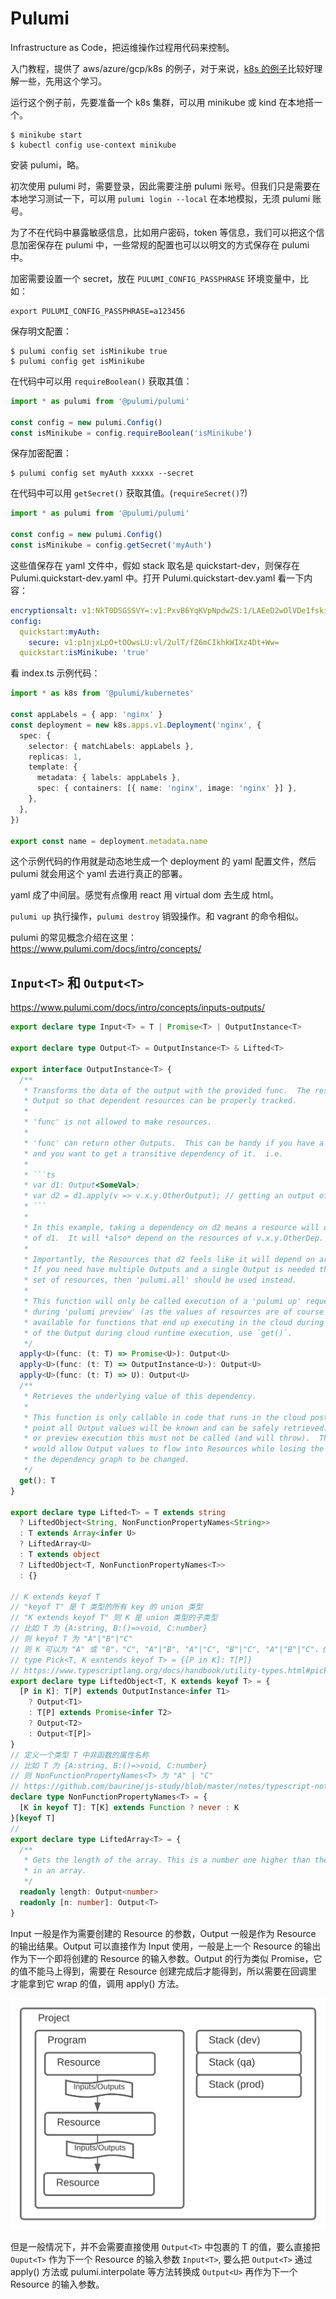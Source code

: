 # Pulumi

Infrastructure as Code，把运维操作过程用代码来控制。

入门教程，提供了 aws/azure/gcp/k8s 的例子，对于来说，[k8s 的例子](https://www.pulumi.com/docs/get-started/kubernetes/)比较好理解一些，先用这个学习。

运行这个例子前，先要准备一个 k8s 集群，可以用 minikube 或 kind 在本地搭一个。

```
$ minikube start
$ kubectl config use-context minikube
```

安装 pulumi，略。

初次使用 pulumi 时，需要登录，因此需要注册 pulumi 账号。但我们只是需要在本地学习测试一下，可以用 `pulumi login --local` 在本地模拟，无须 pulumi 账号。

为了不在代码中暴露敏感信息，比如用户密码，token 等信息，我们可以把这个信息加密保存在 pulumi 中，一些常规的配置也可以以明文的方式保存在 pulumi 中。

加密需要设置一个 secret，放在 `PULUMI_CONFIG_PASSPHRASE` 环境变量中，比如：

```
export PULUMI_CONFIG_PASSPHRASE=a123456
```

保存明文配置：

```
$ pulumi config set isMinikube true
$ pulumi config get isMinikube
```

在代码中可以用 `requireBoolean()` 获取其值：

```ts
import * as pulumi from '@pulumi/pulumi'

const config = new pulumi.Config()
const isMinikube = config.requireBoolean('isMinikube')
```

保存加密配置：

```
$ pulumi config set myAuth xxxxx --secret
```

在代码中可以用 `getSecret()` 获取其值。(`requireSecret()`?)

```ts
import * as pulumi from '@pulumi/pulumi'

const config = new pulumi.Config()
const isMinikube = config.getSecret('myAuth')
```

这些值保存在 yaml 文件中，假如 stack 取名是 quickstart-dev，则保存在 Pulumi.quickstart-dev.yaml 中。打开 Pulumi.quickstart-dev.yaml 看一下内容：

```yaml
encryptionsalt: v1:NkT0DSGSSVY=:v1:PxvB6YqKVpNpdwZS:1/LAEeD2wOlVDe1fskirjVPLMcFQkQ==
config:
  quickstart:myAuth:
    secure: v1:p1njxLpO+tOOwsLU:vl/2ulT/fZ6mCIkhkWIXz4Dt+Ww=
  quickstart:isMinikube: 'true'
```

看 index.ts 示例代码：

```ts
import * as k8s from '@pulumi/kubernetes'

const appLabels = { app: 'nginx' }
const deployment = new k8s.apps.v1.Deployment('nginx', {
  spec: {
    selector: { matchLabels: appLabels },
    replicas: 1,
    template: {
      metadata: { labels: appLabels },
      spec: { containers: [{ name: 'nginx', image: 'nginx' }] },
    },
  },
})

export const name = deployment.metadata.name
```

这个示例代码的作用就是动态地生成一个 deployment 的 yaml 配置文件，然后 pulumi 就会用这个 yaml 去进行真正的部署。

yaml 成了中间层。感觉有点像用 react 用 virtual dom 去生成 html。

`pulumi up` 执行操作，`pulumi destroy` 销毁操作。和 vagrant 的命令相似。

pulumi 的常见概念介绍在这里：https://www.pulumi.com/docs/intro/concepts/

## `Input<T>` 和 `Output<T>`

https://www.pulumi.com/docs/intro/concepts/inputs-outputs/

````ts
export declare type Input<T> = T | Promise<T> | OutputInstance<T>

export declare type Output<T> = OutputInstance<T> & Lifted<T>

export interface OutputInstance<T> {
  /**
   * Transforms the data of the output with the provided func.  The result remains a
   * Output so that dependent resources can be properly tracked.
   *
   * 'func' is not allowed to make resources.
   *
   * 'func' can return other Outputs.  This can be handy if you have a Output<SomeVal>
   * and you want to get a transitive dependency of it.  i.e.
   *
   * ```ts
   * var d1: Output<SomeVal>;
   * var d2 = d1.apply(v => v.x.y.OtherOutput); // getting an output off of 'v'.
   * ```
   *
   * In this example, taking a dependency on d2 means a resource will depend on all the resources
   * of d1.  It will *also* depend on the resources of v.x.y.OtherDep.
   *
   * Importantly, the Resources that d2 feels like it will depend on are the same resources as d1.
   * If you need have multiple Outputs and a single Output is needed that combines both
   * set of resources, then 'pulumi.all' should be used instead.
   *
   * This function will only be called execution of a 'pulumi up' request.  It will not run
   * during 'pulumi preview' (as the values of resources are of course not known then). It is not
   * available for functions that end up executing in the cloud during runtime.  To get the value
   * of the Output during cloud runtime execution, use `get()`.
   */
  apply<U>(func: (t: T) => Promise<U>): Output<U>
  apply<U>(func: (t: T) => OutputInstance<U>): Output<U>
  apply<U>(func: (t: T) => U): Output<U>
  /**
   * Retrieves the underlying value of this dependency.
   *
   * This function is only callable in code that runs in the cloud post-deployment.  At this
   * point all Output values will be known and can be safely retrieved. During pulumi deployment
   * or preview execution this must not be called (and will throw).  This is because doing so
   * would allow Output values to flow into Resources while losing the data that would allow
   * the dependency graph to be changed.
   */
  get(): T
}

export declare type Lifted<T> = T extends string
  ? LiftedObject<String, NonFunctionPropertyNames<String>>
  : T extends Array<infer U>
  ? LiftedArray<U>
  : T extends object
  ? LiftedObject<T, NonFunctionPropertyNames<T>>
  : {}

// K extends keyof T
// "keyof T" 是 T 类型的所有 key 的 union 类型
// "K extends keyof T" 则 K 是 union 类型的子类型
// 比如 T 为 {A:string, B:()=>void, C:number}
// 则 keyof T 为 "A"|"B"|"C"
// 则 K 可以为 "A" 或 "B"，"C", "A"|"B", "A"|"C", "B"|"C", "A"|"B"|"C"，但不能为 "A"|"D"
// type Pick<T, K exntends keyof T> = {[P in K]: T[P]}
// https://www.typescriptlang.org/docs/handbook/utility-types.html#picktype-keys
export declare type LiftedObject<T, K extends keyof T> = {
  [P in K]: T[P] extends OutputInstance<infer T1>
    ? Output<T1>
    : T[P] extends Promise<infer T2>
    ? Output<T2>
    : Output<T[P]>
}
// 定义一个类型 T 中非函数的属性名称
// 比如 T 为 {A:string, B:()=>void, C:number}
// 则 NonFunctionPropertyNames<T> 为 "A" | "C"
// https://github.com/baurine/js-study/blob/master/notes/typescript-note.md
declare type NonFunctionPropertyNames<T> = {
  [K in keyof T]: T[K] extends Function ? never : K
}[keyof T]
//
export declare type LiftedArray<T> = {
  /**
   * Gets the length of the array. This is a number one higher than the highest element defined
   * in an array.
   */
  readonly length: Output<number>
  readonly [n: number]: Output<T>
}
````

Input 一般是作为需要创建的 Resource 的参数，Output 一般是作为 Resource 的输出结果。Output 可以直接作为 Input 使用，一般是上一个 Resource 的输出作为下一个即将创建的 Resource 的输入参数。Output 的行为类似 Promise，它的值不能马上得到，需要在 Resource 创建完成后才能得到，所以需要在回调里才能拿到它 wrap 的值，调用 apply() 方法。

![](../art/pulumi-programming-model-diagram.svg)

但是一般情况下，并不会需要直接使用 `Output<T>` 中包裹的 T 的值，要么直接把 `Ouput<T>` 作为下一个 Resource 的输入参数 `Input<T>`, 要么把 `Output<T>` 通过 apply() 方法或 pulumi.interpolate 等方法转换成 `Output<U>` 再作为下一个 Resource 的输入参数。

